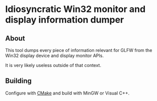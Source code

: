 # Idiosyncratic Win32 monitor and display information dumper

## About

This tool dumps every piece of information relevant for GLFW from the Win32
display device and display monitor APIs.

It is very likely useless outside of that context.


## Building

Configure with [CMake](https://cmake.org/) and build with MinGW or Visual C++.

